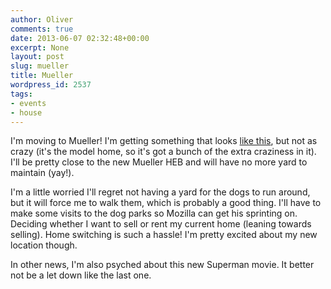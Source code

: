 ```yaml
---
author: Oliver
comments: true
date: 2013-06-07 02:32:48+00:00
excerpt: None
layout: post
slug: mueller
title: Mueller
wordpress_id: 2537
tags:
- events
- house
---
```


I'm moving to Mueller! I'm getting something that looks <a href="http://www.flickr.com/photos/owiber/sets/72157633839275411/">like this</a>, but not as crazy (it's the model home, so it's got a bunch of the extra craziness in it). I'll be pretty close to the new Mueller HEB and will have no more yard to maintain (yay!).

I'm a little worried I'll regret not having a yard for the dogs to run around, but it will force me to walk them, which is probably a good thing. I'll have to make some visits to the dog parks so Mozilla can get his sprinting on. Deciding whether I want to sell or rent my current home (leaning towards selling). Home switching is such a hassle! I'm pretty excited about my new location though.

In other news, I'm also psyched about this new Superman movie. It better not be a let down like the last one.